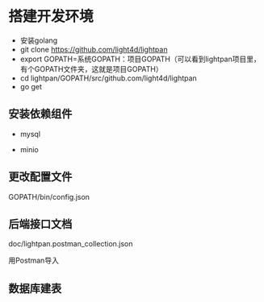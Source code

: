 # 搭建开发环境

+ 安装golang
+ git clone  https://github.com/light4d/lightpan
+ export GOPATH=系统GOPATH：项目GOPATH（可以看到lightpan项目里，有个GOPATH文件夹，这就是项目GOPATH）
+ cd lightpan/GOPATH/src/github.com/light4d/lightpan
+ go get

## 安装依赖组件

+ mysql

+ minio

## 更改配置文件
GOPATH/bin/config.json

## 后端接口文档

doc/lightpan.postman_collection.json

用Postman导入

## 数据库建表

